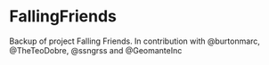 # FallingFriends
Backup of project Falling Friends.
In contribution with @burtonmarc, @TheTeoDobre, @ssngrss and @GeomanteInc

